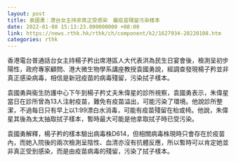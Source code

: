 ```yaml
---
layout: post
title: 袁國勇：港台女主持非真正受感染　屬疫苗殘留污染樣本
date: 2022-01-08 15:13:23.000000000 +08:00
link: https://news.rthk.hk/rthk/ch/component/k2/1627934-20220108.htm
categories: rthk
---
```


香港電台普通話台女主持楊子矜出席港區人大代表洪為民生日宴會後，檢測呈初步陽性，政府專家顧問、港大微生物學系講座教授袁國勇說，經調查發現楊子矜並非真正感染病毒，相信是新冠疫苗的病毒殘留，污染拭子樣本。

袁國勇與衞生防護中心下午到楊子矜丈夫朱偉星的診所視察，袁國勇表示，朱偉星當日在診所曾為13人注射疫苗，難免有疫苗溢出，可能污染了環境。他說診所整潔，不過每日只有早上以1:99漂白水消毒，可能有疫苗殘留在枱或椅。他說，朱偉星其後為太太抽取拭子樣本，暫時最大可能是他拿取拭子時已受污染。

袁國勇解釋，楊子矜的樣本驗出病毒株D614，但相關病毒株現時只會存在於疫苗內，而她入院後的兩次檢測呈陰性、血清亦沒有抗體反應，所以暫時可以肯定她並非真正受到感染，而是由疫苗病毒的殘留，污染了拭子樣本。
